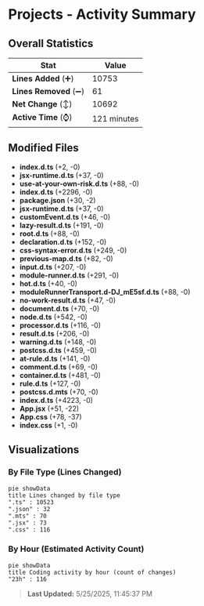 # Projects - Activity Summary 

## Overall Statistics

| Stat                   | Value                                                             |
| ---------------------- | ----------------------------------------------------------------- |
| **Lines Added** (➕)   | 10753                                          |
| **Lines Removed** (➖) | 61                                        |
| **Net Change** (↕)    | 10692                |
| **Active Time** (⌚)   | 121 minutes |


## Modified Files
- **index.d.ts** (+2, -0)
- **jsx-runtime.d.ts** (+37, -0)
- **use-at-your-own-risk.d.ts** (+88, -0)
- **index.d.ts** (+2296, -0)
- **package.json** (+30, -2)
- **jsx-runtime.d.ts** (+37, -0)
- **customEvent.d.ts** (+46, -0)
- **lazy-result.d.ts** (+191, -0)
- **root.d.ts** (+88, -0)
- **declaration.d.ts** (+152, -0)
- **css-syntax-error.d.ts** (+249, -0)
- **previous-map.d.ts** (+82, -0)
- **input.d.ts** (+207, -0)
- **module-runner.d.ts** (+291, -0)
- **hot.d.ts** (+40, -0)
- **moduleRunnerTransport.d-DJ_mE5sf.d.ts** (+88, -0)
- **no-work-result.d.ts** (+47, -0)
- **document.d.ts** (+70, -0)
- **node.d.ts** (+542, -0)
- **processor.d.ts** (+116, -0)
- **result.d.ts** (+206, -0)
- **warning.d.ts** (+148, -0)
- **postcss.d.ts** (+459, -0)
- **at-rule.d.ts** (+141, -0)
- **comment.d.ts** (+69, -0)
- **container.d.ts** (+481, -0)
- **rule.d.ts** (+127, -0)
- **postcss.d.mts** (+70, -0)
- **index.d.ts** (+4223, -0)
- **App.jsx** (+51, -22)
- **App.css** (+78, -37)
- **index.css** (+1, -0)

## Visualizations

### By File Type (Lines Changed)

```mermaid
pie showData
title Lines changed by file type
".ts" : 10523
".json" : 32
".mts" : 70
".jsx" : 73
".css" : 116
```

### By Hour (Estimated Activity Count)

```mermaid
pie showData
title Coding activity by hour (count of changes)
"23h" : 116
```


> **Last Updated:** 5/25/2025, 11:45:37 PM